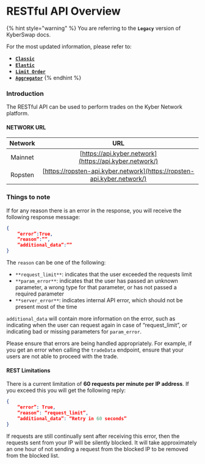 # RESTful API Overview

{% hint style="warning" %}
You are referring to the **`Legacy`** version of KyberSwap docs.

For the most updated information, please refer to:

* [**`Classic`**](broken-reference)
* [**`Elastic`**](../../kyberswap-elastic/)
* [**`Limit Order`**](../../../../kyberswap-solutions/limit-order/)
* [**`Aggregator`**](../../../../kyberswap-solutions/kyberswap-aggregator/)
{% endhint %}

### Introduction[​](https://docs.kyberswap.com/Legacy/api-abi/restful-api/api\_abi-restfulapioverview#introduction) <a href="#introduction" id="introduction"></a>

The RESTful API can be used to perform trades on the Kyber Network platform.

#### NETWORK URL[​](https://docs.kyberswap.com/Legacy/api-abi/restful-api/api\_abi-restfulapioverview#network-url) <a href="#network-url" id="network-url"></a>

| Network |                                   URL                                   |
| :-----: | :---------------------------------------------------------------------: |
| Mainnet |         [https://api.kyber.network](https://api.kyber.network/)         |
| Ropsten | [https://ropsten-api.kyber.network](https://ropsten-api.kyber.network/) |

### Things to note[​](https://docs.kyberswap.com/Legacy/api-abi/restful-api/api\_abi-restfulapioverview#things-to-note) <a href="#things-to-note" id="things-to-note"></a>

If for any reason there is an error in the response, you will receive the following response message:

```json
{
    “error”:True,
    ”reason”:””,
    ”additional_data”:””
}
```

The `reason` can be one of the following:

* `**request_limit**`: indicates that the user exceeded the requests limit
* `**param_error**`: indicates that the user has passed an unknown parameter, a wrong type for that parameter, or has not passed a required parameter
* `**server_error**`: indicates internal API error, which should not be present most of the time

`additional_data` will contain more information on the error, such as indicating when the user can request again in case of “request\_limit”, or indicating bad or missing parameters for `param_error`.

Please ensure that errors are being handled appropriately. For example, if you get an error when calling the `tradeData` endpoint, ensure that your users are not able to proceed with the trade.

#### REST Limitations[​](https://docs.kyberswap.com/Legacy/api-abi/restful-api/api\_abi-restfulapioverview#rest-limitations) <a href="#rest-limitations" id="rest-limitations"></a>

There is a current limitation of **60 requests per minute per IP address**. If you exceed this you will get the following reply:

```json
{
    “error”: True,
    ”reason”: “request_limit”,
    ”additional_data”: “Retry in 60 seconds”
}
```

If requests are still continually sent after receiving this error, then the requests sent from your IP will be silently blocked. It will take approximately an one hour of not sending a request from the blocked IP to be removed from the blocked list.
